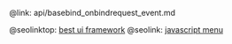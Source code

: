 @link: api/basebind_onbindrequest_event.md

@seolinktop: [best ui framework](https://webix.com)
@seolink: [javascript menu](https://webix.com/widget/menu/)